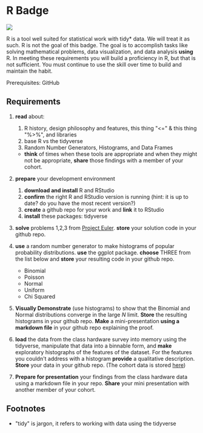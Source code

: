 # R Badge
![](https://github.com/UVADS/orientation-technical/blob/main/content/images/rstudio-token.png)

R is a tool well suited for statistical work with tidy* data. We will treat it as such. R is not the goal of this badge. The goal is to accomplish tasks like solving mathematical problems, data visualization, and data analysis **using** R. In meeting these requirements you will build a proficiency in R, but that is not sufficient. You must continue to use the skill over time to build and maintain the habit.

Prerequisites: GitHub

## Requirements

1. **read** about:
    1. R history, design philosophy and features, this thing "<=" & this thing "%>%", and libraries
    1. base R vs the tidyverse
    2. Random Number Generators, Histograms, and Data Frames
    * **think** of times when these tools are appropriate and when they might not be appropriate, **share** those findings with a member of your cohort.


2. **prepare** your development environment
    1. **download and install** R and RStudio
    3. **confirm** the right R and RStudio version is running (hint: it is up to date? do you have the most recent version?)
    4. **create** a github repo for your work and **link** it to RStudio
    5. **install** these packages: tidyverse

3. **solve** problems 1,2,3 from [Project Euler](https://projecteuler.net/). **store** your solution code in your github repo.

4. **use** a random number generator to make histograms of popular probability distributions. **use** the ggplot package. **choose** THREE from the list below and **store** your resulting code in your github repo.
    * Binomial
    * Poisson
    * Normal
    * Uniform
    * Chi Squared

5. **Visually Demonstrate** (use histograms) to show that the Binomial and Normal distributions converge in the large *N* limit. **Store** the resulting histograms in your github repo. **Make** a mini-presentation **using a markdown file** in your github repo explaining the proof.

6. **load** the data from the class hardware survey into memory using the tidyverse, manipulate that data into a binnable form, and **make** exploratory histographs of the features of the dataset. For the features you couldn't address with a histogram **provide** a qualitative description.  **Store** your data in your github repo. (The cohort data is stored [here](https://github.com/UVADS/orientation-technical/tree/main/content/dat))

7. **Prepare for presentation** your findings from the class hardware data using a markdown file in your repo. **Share** your mini presentation with another member of your cohort.





## Footnotes
* "tidy" is jargon, it refers to working with data using the tidyverse
